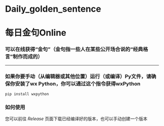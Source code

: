 # Daily_golden_sentence   
# 每日金句Online   
### 可以在线获得“金句”（金句指一些人在某些公开场合说的“经典格言”制作而成的）   
----
### 如果你要手动（从编辑器或其他位置）运行（或编译）Py文件，请确保你安装了wx Python，你可以通过这个指令获得wxPython   
```
pip install wxpython
```   
### 如何使用    
您可以前往 *Release* 页面下载已经编译好的版本，也可以手动创建一个版本  
